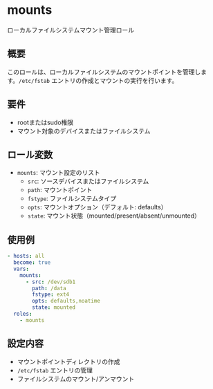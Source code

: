 # mounts

ローカルファイルシステムマウント管理ロール

## 概要

このロールは、ローカルファイルシステムのマウントポイントを管理します。`/etc/fstab` エントリの作成とマウントの実行を行います。

## 要件

- rootまたはsudo権限
- マウント対象のデバイスまたはファイルシステム

## ロール変数

- `mounts`: マウント設定のリスト
  - `src`: ソースデバイスまたはファイルシステム
  - `path`: マウントポイント
  - `fstype`: ファイルシステムタイプ
  - `opts`: マウントオプション（デフォルト: defaults）
  - `state`: マウント状態（mounted/present/absent/unmounted）

## 使用例

```yaml
- hosts: all
  become: true
  vars:
    mounts:
      - src: /dev/sdb1
        path: /data
        fstype: ext4
        opts: defaults,noatime
        state: mounted
  roles:
    - mounts
```

## 設定内容

- マウントポイントディレクトリの作成
- `/etc/fstab` エントリの管理
- ファイルシステムのマウント/アンマウント